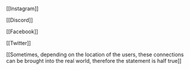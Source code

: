 [[Instagram]]

[[Discord]]

[[Facebook]]

[[Twitter]]

[[Sometimes, depending on the location of the users, these connections can be brought into the real world, therefore the statement is half true]]

